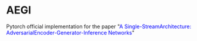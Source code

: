 # AEGI
Pytorch official implementation for the paper "<font color="blue">A Single-StreamArchitecture: AdversarialEncoder-Generator-Inference Networks</font>"
